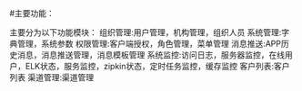 #主要功能：

主要分为以下功能模块：
 组织管理:用户管理，机构管理，组织人员
 系统管理:字典管理，系统参数
 权限管理:客户端授权，角色管理，菜单管理
 消息推送:APP历史消息，消息推送管理，消息模板管理
 系统监控:访问日志，服务器监控，在线用户，ELK状态，服务监控，zipkin状态，定时任务监控，缓存监控
 客户列表:客户列表
 渠道管理:渠道管理